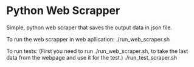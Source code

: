# Python Web Scrapper 

Simple, python web scraper that saves the output data in json file.

To run the web scrapper in web apllication:
./run_web_scraper.sh

To run tests:
(First you need to run ./run_web_scraper.sh, to take the last data from the webpage
and use it for the test.)
./run_test_scraper.sh